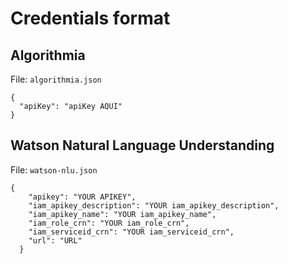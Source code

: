 # Credentials format

## Algorithmia

File: `algorithmia.json`

```
{
  "apiKey": "apiKey AQUI"
}
```

## Watson Natural Language Understanding

File: `watson-nlu.json`
```
{
    "apikey": "YOUR APIKEY",
    "iam_apikey_description": "YOUR iam_apikey_description",
    "iam_apikey_name": "YOUR iam_apikey_name",
    "iam_role_crn": "YOUR iam_role_crn",
    "iam_serviceid_crn": "YOUR iam_serviceid_crn",
    "url": "URL"
  }
```